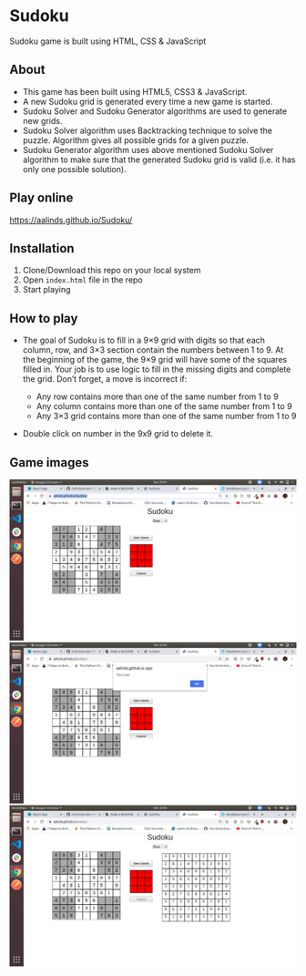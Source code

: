 # Sudoku

Sudoku game is built using HTML, CSS & JavaScript

## About

- This game has been built using HTML5, CSS3 & JavaScript.
- A new Sudoku grid is generated every time a new game is started.
- Sudoku Solver and Sudoku Generator algorithms are used to generate new grids.
- Sudoku Solver algorithm uses Backtracking technique to solve the puzzle. Algorithm gives all possible grids for a given puzzle.
- Sudoku Generator algorithm uses above mentioned Sudoku Solver algorithm to make sure that the generated Sudoku grid is valid (i.e. it has only one possible solution).

## Play online

https://aalinds.github.io/Sudoku/

## Installation

1. Clone/Download this repo on your local system
2. Open `index.html` file in the repo
3. Start playing

## How to play

- The goal of Sudoku is to fill in a 9×9 grid with digits so that each column, row, and 3×3 section contain the numbers between 1 to 9. At the beginning of the game, the 9×9 grid will have some of the squares filled in. Your job is to use logic to fill in the missing digits and complete the grid. Don’t forget, a move is incorrect if:

  - Any row contains more than one of the same number from 1 to 9
  - Any column contains more than one of the same number from 1 to 9
  - Any 3×3 grid contains more than one of the same number from 1 to 9

- Double click on number in the 9x9 grid to delete it.

## Game images

<img src="./assets/images/app-launch.png" />

<img src="./assets/images/game-submit.png" />

<img src="./assets/images/final-solution.png" />
